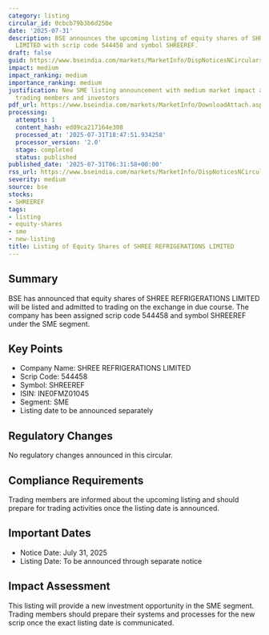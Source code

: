 ```yaml
---
category: listing
circular_id: 0cbcb79b3b6d250e
date: '2025-07-31'
description: BSE announces the upcoming listing of equity shares of SHREE REFRIGERATIONS
  LIMITED with scrip code 544458 and symbol SHREEREF.
draft: false
guid: https://www.bseindia.com/markets/MarketInfo/DispNoticesNCirculars.aspx?Noticeid={B1275981-B36D-4B29-8FB1-D1E554CC7642}&noticeno=20250731-7&dt=07/31/2025&icount=7&totcount=60&flag=0
impact: medium
impact_ranking: medium
importance_ranking: medium
justification: New SME listing announcement with medium market impact as it affects
  trading members and investors
pdf_url: https://www.bseindia.com/markets/MarketInfo/DownloadAttach.aspx?id=20250731-7&attachedId=
processing:
  attempts: 1
  content_hash: ed09ca217164e308
  processed_at: '2025-07-31T18:47:51.934258'
  processor_version: '2.0'
  stage: completed
  status: published
published_date: '2025-07-31T06:31:58+00:00'
rss_url: https://www.bseindia.com/markets/MarketInfo/DispNoticesNCirculars.aspx?Noticeid={B1275981-B36D-4B29-8FB1-D1E554CC7642}&noticeno=20250731-7&dt=07/31/2025&icount=7&totcount=60&flag=0
severity: medium
source: bse
stocks:
- SHREEREF
tags:
- listing
- equity-shares
- sme
- new-listing
title: Listing of Equity Shares of SHREE REFRIGERATIONS LIMITED
---
```


## Summary

BSE has announced that equity shares of SHREE REFRIGERATIONS LIMITED will be listed and admitted to trading on the exchange in due course. The company has been assigned scrip code 544458 and symbol SHREEREF under the SME segment.

## Key Points

- Company Name: SHREE REFRIGERATIONS LIMITED
- Scrip Code: 544458
- Symbol: SHREEREF
- ISIN: INE0FMZ01045
- Segment: SME
- Listing date to be announced separately

## Regulatory Changes

No regulatory changes announced in this circular.

## Compliance Requirements

Trading members are informed about the upcoming listing and should prepare for trading activities once the listing date is announced.

## Important Dates

- Notice Date: July 31, 2025
- Listing Date: To be announced through separate notice

## Impact Assessment

This listing will provide a new investment opportunity in the SME segment. Trading members should prepare their systems and processes for the new scrip once the exact listing date is communicated.